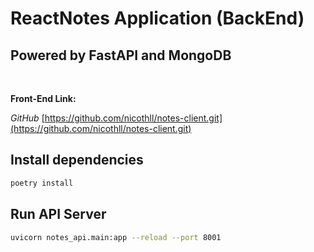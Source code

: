 # ReactNotes Application (BackEnd)
## Powered by FastAPI and MongoDB

<br />

**Front-End Link:**

*GitHub* [https://github.com/nicothll/notes-client.git](https://github.com/nicothll/notes-client.git)

## Install dependencies
```bash
poetry install
```
## Run API Server
```bash
uvicorn notes_api.main:app --reload --port 8001
```
